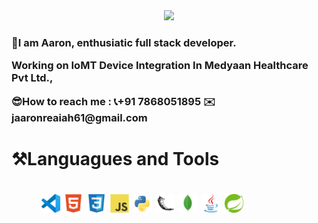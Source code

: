 <div align="center"><img src="https://user-images.githubusercontent.com/94035223/164618715-a455f7cb-b444-49bc-9e5f-8d8cc552414d.gif" width="full"></div>

<h3><p>👋I am Aaron, enthusiatic full stack developer.</p>
<!-- </p>👷‍♂️Currently working on full stack Web development projects.</p> -->
<p>Working on IoMT Device Integration In Medyaan Healthcare Pvt Ltd.,</p>
</p>😎How to reach me : 📞+91 7868051895  ✉️<a> jaaronreaiah61@gmail.com</a></p></h3>

<h1>⚒️Languagues and Tools<h1>
  <ul class="code">
    <img src="https://github.com/devicons/devicon/blob/master/icons/vscode/vscode-original.svg" name="react" width="30" height="30">
    <img src="https://github.com/devicons/devicon/blob/master/icons/html5/html5-plain.svg" width="30" height="30">
    <img src="https://github.com/devicons/devicon/blob/master/icons/css3/css3-original.svg" width="30" height="30">
<!--     <img src="https://github.com/devicons/devicon/blob/master/icons/bootstrap/bootstrap-original-wordmark.svg" width="30" height="30"> -->
    <img src="https://github.com/devicons/devicon/blob/master/icons/javascript/javascript-original.svg" width="30" height="30">
    <img src="https://github.com/devicons/devicon/blob/master/icons/python/python-original.svg" width="30" height="30">
    <img src="https://github.com/devicons/devicon/blob/master/icons/flask/flask-original.svg" width="30" height="30">
    <img src="https://github.com/devicons/devicon/blob/master/icons/mongodb/mongodb-original.svg" width="30" height="30">
    <img src="https://github.com/devicons/devicon/blob/master/icons/java/java-original.svg" width="30" height="30">
    <img src="https://github.com/devicons/devicon/blob/master/icons/spring/spring-original.svg" width="30" height="30">
       
  </ul>
